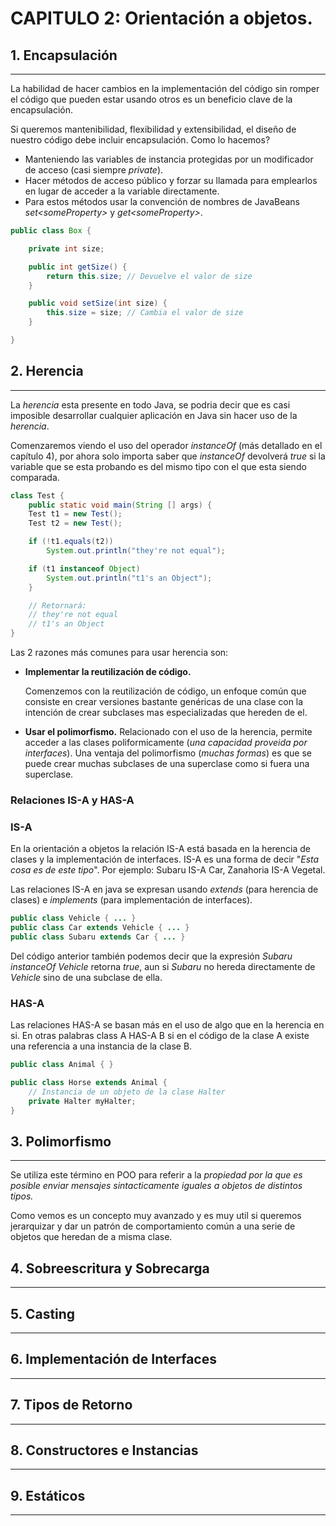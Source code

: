 # CAPITULO 2: Orientación a objetos.

## 1. Encapsulación
___
La habilidad de hacer cambios en la implementación del código sin romper el código que pueden estar usando otros es un beneficio clave de la encapsulación.

Si queremos mantenibilidad, flexibilidad y extensibilidad, el diseño de nuestro código debe incluir encapsulación. Como lo hacemos?
- Manteniendo las variables de instancia protegidas por un modificador de acceso (casi siempre *private*).
- Hacer métodos de acceso público y forzar su llamada para emplearlos en lugar de acceder a la variable directamente.
- Para estos métodos usar la convención de nombres de JavaBeans
*set\<someProperty>* y *get\<someProperty>*.

```java
public class Box {

    private int size;

    public int getSize() {
        return this.size; // Devuelve el valor de size
    }

    public void setSize(int size) {
        this.size = size; // Cambia el valor de size
    }

}
```

## 2. Herencia
___
La *herencia* esta presente en todo Java, se podria decir que es casi imposible desarrollar cualquier aplicación en Java sin hacer uso de la *herencia*.

Comenzaremos viendo el uso del operador *instanceOf* (más detallado en el capítulo 4), por ahora solo importa saber que *instanceOf* devolverá *true* si la variable que se esta probando es del mismo tipo con el que esta siendo comparada.

```java
class Test {
    public static void main(String [] args) {
    Test t1 = new Test();
    Test t2 = new Test();

    if (!t1.equals(t2))
        System.out.println("they're not equal");

    if (t1 instanceof Object)
        System.out.println("t1's an Object");
    }

    // Retornará:
    // they're not equal
    // t1's an Object
}
```
Las 2 razones más comunes para usar herencia son:
- **Implementar la reutilización de código.**

  Comenzemos con la reutilización de código, un enfoque común que consiste en crear versiones bastante genéricas de una clase con la intención de crear subclases mas especializadas que hereden de el.

- **Usar el polimorfismo.**
  Relacionado con el uso de la herencia, permite acceder a las clases poliformicamente (*una capacidad proveida por interfaces*). Una ventaja del polimorfismo (*muchas formas*) es que se puede crear muchas subclases de una superclase como si fuera una superclase.
 
### Relaciones IS-A y HAS-A
### IS-A
En la orientación a objetos la relación IS-A está basada en la herencia de clases y la implementación de interfaces. IS-A es una forma de decir "*Esta cosa es de este tipo*". Por ejemplo: Subaru IS-A Car, Zanahoria IS-A Vegetal.

Las relaciones IS-A en java se expresan usando *extends* (para herencia de clases) e *implements* (para implementación de interfaces).

```java
public class Vehicle { ... }
public class Car extends Vehicle { ... }
public class Subaru extends Car { ... }
```
Del código anterior también podemos decir que la expresión *Subaru instanceOf Vehicle* retorna *true*, aun si *Subaru* no hereda directamente de *Vehicle* sino de una subclase de ella.

### HAS-A
Las relaciones HAS-A se basan más en el uso de algo que en la herencia en si. En otras palabras class A HAS-A B si en el código de la clase A existe una referencia a una instancia de la clase B.

```java
public class Animal { }

public class Horse extends Animal {
    // Instancia de un objeto de la clase Halter
    private Halter myHalter;
}
```


## 3. Polimorfismo
___
Se utiliza este término en POO para referir a la *propiedad por la que es posible enviar mensajes sintacticamente iguales a objetos de distintos tipos.*

Como vemos es un concepto muy avanzado y es muy util si queremos jerarquizar y dar un patrón de comportamiento común a una serie de objetos que heredan de a misma clase.



## 4. Sobreescritura y Sobrecarga
___

## 5. Casting
___

## 6. Implementación de Interfaces
___

## 7. Tipos de Retorno
___

## 8. Constructores e Instancias
___

## 9. Estáticos
___

